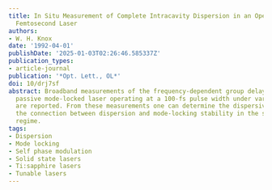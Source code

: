 ```yaml
---
title: In Situ Measurement of Complete Intracavity Dispersion in an Operating Ti:Sapphire
  Femtosecond Laser
authors:
- W. H. Knox
date: '1992-04-01'
publishDate: '2025-01-03T02:26:46.585337Z'
publication_types:
- article-journal
publication: '*Opt. Lett., OL*'
doi: 10/drj7sf
abstract: Broadband measurements of the frequency-dependent group delay in a Ti:sapphire
  passive mode-locked laser operating at a 100-fs pulse width under various conditions
  are reported. From these measurements one can determine the dispersive limits and
  the connection between dispersion and mode-locking stability in the self-mode-locked
  regime.
tags:
- Dispersion
- Mode locking
- Self phase modulation
- Solid state lasers
- Ti:sapphire lasers
- Tunable lasers
---
```

